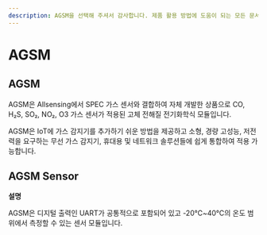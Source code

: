 ```yaml
---
description: AGSM을 선택해 주셔서 감사합니다. 제품 활용 방법에 도움이 되는 모든 문서를 제공합니다.
---
```


# AGSM

## AGSM

AGSM은 Allsensing에서 SPEC 가스 센서와 결합하여 자체 개발한 상품으로 CO, H₂S, SO₂, NO₂, O3 가스 센서가 적용된 고체 전해질 전기화학식 모듈입니다.

AGSM은 IoT에 가스 감지기를 추가하기 쉬운 방법을 제공하고 소형, 경량 고성능, 저전력을 요구하는 무선 가스 감지기, 휴대용 및 네트워크 솔루션들에 쉽게 통합하여 적용 가능합니다.

## AGSM Sensor

**설명**

AGSM은 디지털 출력인 UART가 공통적으로 포함되어 있고 -20℃\~40℃의 온도 범위에서 측정할 수 있는 센서 모듈입니다.
